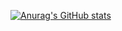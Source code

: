 [![Anurag's GitHub stats](https://github-readme-stats.vercel.app/apiMatinParsapour=anuraghazra)](https://github.com/anuraghazra/github-readme-stats)
